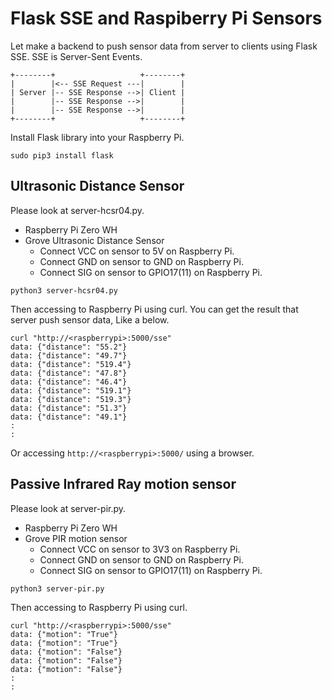 # Flask SSE and Raspiberry Pi Sensors

Let make a backend to push sensor data from server to clients using Flask SSE. SSE is Server-Sent Events.

```text
+--------+                   +--------+
|        |<-- SSE Request ---|        |
| Server |-- SSE Response -->| Client |
|        |-- SSE Response -->|        |
|        |-- SSE Response -->|        |
+--------+                   +--------+
```

Install Flask library into your Raspberry Pi.

```shell
sudo pip3 install flask
```

## Ultrasonic Distance Sensor

Please look at server-hcsr04.py.

- Raspberry Pi Zero WH
- Grove Ultrasonic Distance Sensor
  - Connect VCC on sensor to 5V on Raspberry Pi.
  - Connect GND on sensor to GND on Raspberry Pi.
  - Connect SIG on sensor to GPIO17(11) on Raspberry Pi.

```shell
python3 server-hcsr04.py
```

Then accessing to Raspberry Pi using curl. You can get the result that server push sensor data, Like a below.

```shell
curl "http://<raspberrypi>:5000/sse"
data: {"distance": "55.2"}
data: {"distance": "49.7"}
data: {"distance": "519.4"}
data: {"distance": "47.8"}
data: {"distance": "46.4"}
data: {"distance": "519.1"}
data: {"distance": "519.3"}
data: {"distance": "51.3"}
data: {"distance": "49.1"}
:
:
```

Or accessing `http://<raspberrypi>:5000/` using a browser.

## Passive Infrared Ray motion sensor

Please look at server-pir.py.

- Raspberry Pi Zero WH
- Grove PIR motion sensor
  - Connect VCC on sensor to 3V3 on Raspberry Pi.
  - Connect GND on sensor to GND on Raspberry Pi.
  - Connect SIG on sensor to GPIO17(11) on Raspberry Pi.

```shell
python3 server-pir.py
```

Then accessing to Raspberry Pi using curl.

```shell
curl "http://<raspberrypi>:5000/sse"
data: {"motion": "True"}
data: {"motion": "True"}
data: {"motion": "False"}
data: {"motion": "False"}
data: {"motion": "False"}
:
:
```
